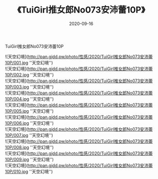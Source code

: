 ﻿---
layout: post
title:  《TuiGirl推女郎No073安沛蕾10P》
date:   2020-09-16
img: http://pan.gjdd.pw/photo/性感/2020/TuiGirl推女郎No073安沛蕾10P/000.jpg
categories: [美女, 性感, 泳衣]
---

TuiGirl推女郎No073安沛蕾10P



![天空幻境](http://pan.gjdd.pw/photo/性感/2020/TuiGirl推女郎No073安沛蕾10P/001.jpg ''天空幻境'') <br>
![天空幻境](http://pan.gjdd.pw/photo/性感/2020/TuiGirl推女郎No073安沛蕾10P/002.jpg ''天空幻境'') <br>
![天空幻境](http://pan.gjdd.pw/photo/性感/2020/TuiGirl推女郎No073安沛蕾10P/003.jpg ''天空幻境'') <br>
![天空幻境](http://pan.gjdd.pw/photo/性感/2020/TuiGirl推女郎No073安沛蕾10P/004.jpg ''天空幻境'') <br>
![天空幻境](http://pan.gjdd.pw/photo/性感/2020/TuiGirl推女郎No073安沛蕾10P/005.jpg ''天空幻境'') <br>
![天空幻境](http://pan.gjdd.pw/photo/性感/2020/TuiGirl推女郎No073安沛蕾10P/006.jpg ''天空幻境'') <br>
![天空幻境](http://pan.gjdd.pw/photo/性感/2020/TuiGirl推女郎No073安沛蕾10P/007.jpg ''天空幻境'') <br>
![天空幻境](http://pan.gjdd.pw/photo/性感/2020/TuiGirl推女郎No073安沛蕾10P/008.jpg ''天空幻境'') <br>
![天空幻境](http://pan.gjdd.pw/photo/性感/2020/TuiGirl推女郎No073安沛蕾10P/009.jpg ''天空幻境'') <br>
![天空幻境](http://pan.gjdd.pw/photo/性感/2020/TuiGirl推女郎No073安沛蕾10P/010.jpg ''天空幻境'') <br>